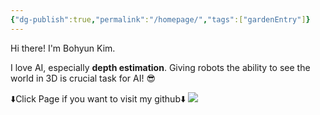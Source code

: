 ```yaml
---
{"dg-publish":true,"permalink":"/homepage/","tags":["gardenEntry"]}
---
```


Hi there! I'm Bohyun Kim.

I love AI, especially **depth estimation**. 
Giving robots the ability to see the world in 3D is crucial task for AI! 😎

⬇️Click Page if you want to visit my github⬇️
[![](https://i.imgur.com/ORHywMb.png)](https://github.com/boyamie)


